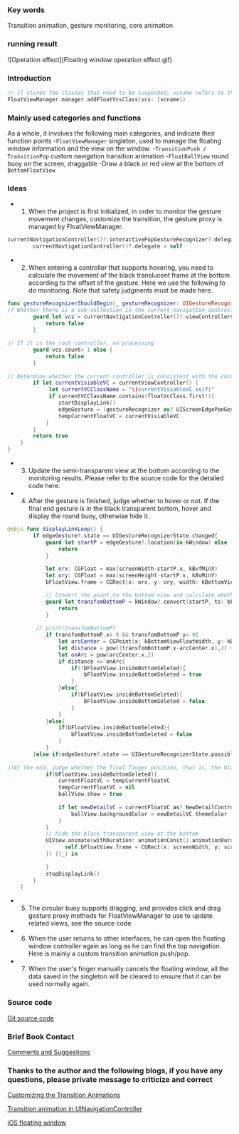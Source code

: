 ### Key words
Transition animation, gesture monitoring, core animation

### running result
![Operation effect](Floating window operation effect.gif)

### Introduction
```swift
// [] stores the classes that need to be suspended, vcname refers to the class name
FloatViewManager.manager.addFloatVcsClass(vcs: [vcname])
```
### Mainly used categories and functions
As a whole, it involves the following main categories, and indicate their function points
-`FloatViewManager` singleton, used to manage the floating window information and the view on the window.
-`TransitionPush / TransitionPop` custom navigation transition animation
-`FloatBallView` round buoy on the screen, draggable
-Draw a black or red view at the bottom of `BottomFloatView`

### Ideas
- 1. When the project is first initialized, in order to monitor the gesture movement changes, customize the transition, the gesture proxy is managed by FloatViewManager.
```swift
currentNavtigationController()?.interactivePopGestureRecognizer?.delegate = self
        currentNavtigationController()?.delegate = self
```
- 2. When entering a controller that supports hovering, you need to calculate the movement of the black translucent frame at the bottom according to the offset of the gesture. Here we use the following to do monitoring. Note that safety judgments must be made here.

```swift
func gestureRecognizerShouldBegin(_ gestureRecognizer: UIGestureRecognizer) -> Bool {
// Whether there is a sub-collection in the current navigation controller
        guard let vcs = currentNavtigationController()?.viewControllers else{
            return false
        }
        
// If it is the root controller, no processing
        guard vcs.count> 1 else {
            return false
        }
        
// Determine whether the current controller is consistent with the controller that supports floating in the starting array. Only if they are consistent, perform the next step and turn on monitoring
        if let currentVisiableVC = currentViewController() {
             let currentVCClassName = "\(currentVisiableVC.self)"
             if currentVCClassName.contains(floatVcClass.first!){
                startDisplayLink()
                edgeGesture = (gestureRecognizer as? UIScreenEdgePanGestureRecognizer) ?? nil
                tempCurrentFloatVC = currentVisiableVC
            }
        }
        return true
    }
}
```

- 3. Update the semi-transparent view at the bottom according to the monitoring results. Please refer to the source code for the detailed code here.
- 4. After the gesture is finished, judge whether to hover or not. If the final end gesture is in the black transparent bottom, hover and display the round buoy, otherwise hide it.

```swift
@objc func displayLinkLoop() {
        if edgeGesture?.state == UIGestureRecognizerState.changed{
            guard let startP = edgeGesture?.location(in:kWindow) else {
                return
            }
    
            let orx: CGFloat = max(screenWidth-startP.x, kBvfMinX)
            let ory: CGFloat = max(screenHeight-startP.x, kBvMinY)
            bFloatView.frame = CGRect(x: orx, y: ory, width: kBottomViewFloatWidth, height: kBottomViewFloatHeight)

            // Convert the point to the bottom view and calculate whether it is within the black circle
            guard let transfomBottomP = kWindow?.convert(startP, to: bFloatView) else{
                return
            }
            
         // print(transfomBottomP)
            if transfomBottomP.x> 0 && transfomBottomP.y> 0{
                let arcCenter = CGPoint(x: kBottomViewFloatWidth, y: kBottomViewFloatHeight)
                let distance = pow((transfomBottomP.x-arcCenter.x),2) + pow((transfomBottomP.y-arcCenter.y),2)
                let onArc = pow(arcCenter.x,2)
                if distance <= onArc{
                    if(!bFloatView.insideBottomSeleted){
                        bFloatView.insideBottomSeleted = true
                    }
                }else{
                    if(bFloatView.insideBottomSeleted){
                        bFloatView.insideBottomSeleted = false
                    }
                }
            }else{
                if(bFloatView.insideBottomSeleted){
                    bFloatView.insideBottomSeleted = false
                }
            }
        }else if(edgeGesture?.state == UIGestureRecognizerState.possible){
            
//At the end, judge whether the final finger position, that is, the black transparent view is selected. If selected, save the current controller and pause the timer (must be paused here, otherwise resources will be wasted)
            if(bFloatView.insideBottomSeleted){
                currentFloatVC = tempCurrentFloatVC
                tempCurrentFloatVC = nil
                ballView.show = true
                
                if let newDetailVC = currentFloatVC as? NewDetailController{
                    ballView.backgroundColor = newDetailVC.themeColor
                }
            }
            // hide the black transparent view at the bottom
            UIView.animate(withDuration: animationConst().animationDuration, animations: {
                  self.bFloatView.frame = CGRect(x: screenWidth, y: screenHeight, width: kBottomViewFloatWidth, height:kBottomViewFloatHeight)
            }) {(_) in
                
            }
            stopDisplayLink()
        }
    }
```
- 5. The circular buoy supports dragging, and provides click and drag gesture proxy methods for FloatViewManager to use to update related views, see the source code
- 6. When the user returns to other interfaces, he can open the floating window controller again as long as he can find the top navigation. Here is mainly a custom transition animation push/pop.
- 7. When the user's finger manually cancels the floating window, all the data saved in the singleton will be cleared to ensure that it can be used normally again.

### Source code
[Git source code](https://github.com/zhouXiaoR/FloatWeChatView)

### Brief Book Contact
[Comments and Suggestions](https://www.jianshu.com/p/60494fd3935d)


### Thanks to the author and the following blogs, if you have any questions, please private message to criticize and correct

[Customizing the Transition Animations](https://developer.apple.com/library/archive/featuredarticles/ViewControllerPGforiPhoneOS/CustomizingtheTransitionAnimations.html)

[Transition animation in UINavigationController](https://www.jianshu.com/p/75216054469c)

[iOS floating window](https://mp.weixin.qq.com/s/2jpkQVT9hE6QcADQYcHeKA)
